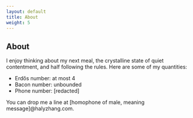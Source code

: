 ```yaml
---
layout: default
title: About
weight: 5
---
```


About
-------

I enjoy thinking about my next meal, the crystalline state of quiet contentment, and half following the rules. Here are some of my quantities:

* Erd&#337;s number: at most 4
* Bacon number: unbounded
* Phone number: [redacted]

You can drop me a line at [homophone of male, meaning message]@halyzhang.com.
